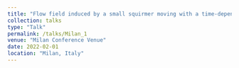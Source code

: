 ```yaml
---
title: "Flow field induced by a small squirmer moving with a time-dependent velocity at small Reynolds numbers"
collection: talks
type: "Talk"
permalink: /talks/Milan_1
venue: "Milan Conference Venue"
date: 2022-02-01
location: "Milan, Italy"
---
```

